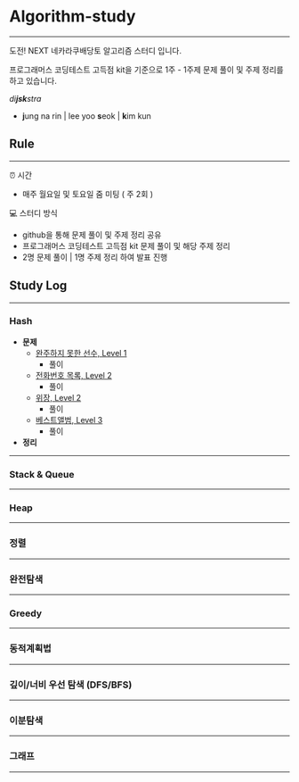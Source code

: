 # Algorithm-study
---
도전! NEXT 네카라쿠배당토 알고리즘 스터디 입니다. 

프로그래머스 코딩테스트 고득점 kit을 기준으로 1주 - 1주제 문제 풀이 및 주제 정리를 하고 있습니다.

*di**jsk**stra*
- **j**ung na rin | lee yoo **s**eok | **k**im kun


## Rule 
---
⏰ 시간
- 매주 월요일 및 토요일 줌 미팅 ( 주 2회 )

💻 스터디 방식
- github을 통해 문제 풀이 및 주제 정리 공유
- 프로그래머스 코딩테스트 고득점 kit 문제 풀이 및 해당 주제 정리
- 2명 문제 풀이 | 1명 주제 정리 하여 발표 진행

## Study Log
---
### Hash
- **문제**
    - [완주하지 못한 선수, Level 1](https://programmers.co.kr/learn/courses/30/lessons/42576) 
        - 풀이
    - [전화번호 목록, Level 2](https://programmers.co.kr/learn/courses/30/lessons/42577)
        - 풀이
    - [위장, Level 2](https://programmers.co.kr/learn/courses/30/lessons/42578)
        - 풀이
    - [베스트앨범, Level 3](https://programmers.co.kr/learn/courses/30/lessons/42579)
        - 풀이
- **정리**
---
### Stack & Queue
---
### Heap
---
### 정렬
---
### 완전탐색
---
### Greedy
---
### 동적계획법
---
### 깊이/너비 우선 탐색 (DFS/BFS)
---
### 이분탐색
---
### 그래프
---

